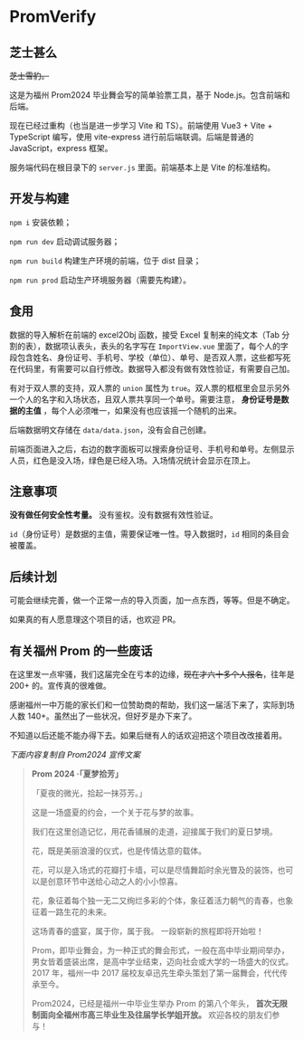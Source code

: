 # PromVerify

## 芝士甚么

~~芝士雪豹。~~

这是为福州 Prom2024 毕业舞会写的简单验票工具，基于 Node.js。包含前端和后端。

现在已经过重构（也当是进一步学习 Vite 和 TS）。前端使用 Vue3 + Vite + TypeScript 编写，使用 vite-express 进行前后端联调。后端是普通的 JavaScript，express 框架。

服务端代码在根目录下的 `server.js` 里面。前端基本上是 Vite 的标准结构。

## 开发与构建

`npm i` 安装依赖；

`npm run dev` 启动调试服务器；

`npm run build` 构建生产环境的前端，位于 dist 目录；

`npm run prod` 启动生产环境服务器（需要先构建）。

## 食用

数据的导入解析在前端的 excel2Obj 函数，接受 Excel 复制来的纯文本（Tab 分割的表），数据项认表头，表头的名字写在 `ImportView.vue` 里面了，每个人的字段包含姓名、身份证号、手机号、学校（单位）、单号、是否双人票，这些都写死在代码里，有需要可以自行修改。数据导入都没有做有效性验证，有需要自己加。

有对于双人票的支持，双人票的 `union` 属性为 `true`。双人票的框框里会显示另外一个人的名字和入场状态，且双人票共享同一个单号。需要注意， **身份证号是数据的主值** ，每个人必须唯一，如果没有也应该摇一个随机的出来。

后端数据明文存储在 `data/data.json`，没有会自己创建。

前端页面进入之后，右边的数字面板可以搜索身份证号、手机号和单号。左侧显示人员，红色是没入场，绿色是已经入场。入场情况统计会显示在顶上。

## 注意事项

**没有做任何安全性考量。** 没有鉴权。没有数据有效性验证。

`id`（身份证号）是数据的主值，需要保证唯一性。导入数据时，`id` 相同的条目会被覆盖。

## 后续计划

可能会继续完善，做一个正常一点的导入页面，加一点东西，等等。但是不确定。

如果真的有人愿意理这个项目的话，也欢迎 PR。

## 有关福州 Prom 的一些废话

在这里发一点牢骚，我们这届完全在亏本的边缘，~~现在才六十多个人报名~~，往年是 200+ 的。宣传真的很难做。

感谢福州一中万能的家长们和一位赞助商的帮助，我们这一届活下来了，实际到场人数 140+。虽然出了一些状况，但好歹是办下来了。

不知道以后还能不能办得下去。如果后继有人的话欢迎把这个项目改改接着用。

*下面内容复制自 Prom2024 宣传文案*

> **Prom 2024 ·「夏梦拾芳」**
>
> 「夏夜的微光，拾起一抹芬芳。」
>
> 这是一场盛夏的约会，一个关于花与梦的故事。
>
> 我们在这里创造记忆，用花香铺展的走道，迎接属于我们的夏日梦境。
>
> 花，既是美丽浪漫的仪式，也是传情达意的载体。
>
> 花，可以是入场式的花瓣打卡墙，可以是尽情舞蹈时余光瞥及的装饰，也可以是创意环节中送给心动之人的小小惊喜。
>
> 花，象征着每个独一无二又绚烂多彩的个体，象征着活力朝气的青春，也象征着一路生花的未来。
>
> 这场青春的盛宴，属于你，属于我。
> 一段崭新的旅程即将开始啦！
>
> Prom，即毕业舞会，为一种正式的舞会形式，一般在高中毕业期间举办，男女皆着盛装出席，是高中学业结束，迈向社会或大学的一场盛大的仪式。2017 年，福州一中 2017 届校友卓迅先生牵头策划了第一届舞会，代代传承至今。
>
> Prom2024，已经是福州一中毕业生举办 Prom 的第八个年头， **首次无限制面向全福州市高三毕业生及往届学长学姐开放。** 欢迎各校的朋友们参与！

